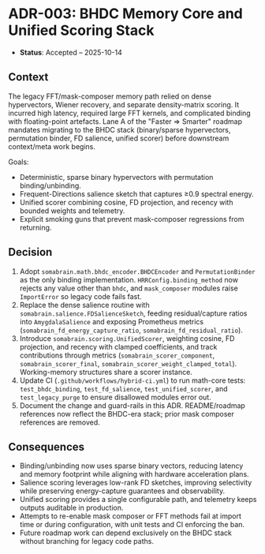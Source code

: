 # ADR-003: BHDC Memory Core and Unified Scoring Stack

- **Status**: Accepted – 2025-10-14

## Context

The legacy FFT/mask-composer memory path relied on dense hypervectors, Wiener recovery, and separate density-matrix scoring. It incurred high latency, required large FFT kernels, and complicated binding with floating-point artefacts. Lane A of the "Faster ⇒ Smarter" roadmap mandates migrating to the BHDC stack (binary/sparse hypervectors, permutation binder, FD salience, unified scorer) before downstream context/meta work begins.

Goals:

- Deterministic, sparse binary hypervectors with permutation binding/unbinding.
- Frequent-Directions salience sketch that captures ≥0.9 spectral energy.
- Unified scorer combining cosine, FD projection, and recency with bounded weights and telemetry.
- Explicit smoking guns that prevent mask-composer regressions from returning.

## Decision

1. Adopt `somabrain.math.bhdc_encoder.BHDCEncoder` and `PermutationBinder` as the only binding implementation. `HRRConfig.binding_method` now rejects any value other than `bhdc`, and `mask_composer` modules raise `ImportError` so legacy code fails fast.
2. Replace the dense salience routine with `somabrain.salience.FDSalienceSketch`, feeding residual/capture ratios into `AmygdalaSalience` and exposing Prometheus metrics (`somabrain_fd_energy_capture_ratio`, `somabrain_fd_residual_ratio`).
3. Introduce `somabrain.scoring.UnifiedScorer`, weighting cosine, FD projection, and recency with clamped coefficients, and track contributions through metrics (`somabrain_scorer_component`, `somabrain_scorer_final`, `somabrain_scorer_weight_clamped_total`). Working-memory structures share a scorer instance.
4. Update CI (`.github/workflows/hybrid-ci.yml`) to run math-core tests: `test_bhdc_binding`, `test_fd_salience`, `test_unified_scorer`, and `test_legacy_purge` to ensure disallowed modules error out.
5. Document the change and guard-rails in this ADR. README/roadmap references now reflect the BHDC-era stack; prior mask composer references are removed.

## Consequences

- Binding/unbinding now uses sparse binary vectors, reducing latency and memory footprint while aligning with hardware acceleration plans.
- Salience scoring leverages low-rank FD sketches, improving selectivity while preserving energy-capture guarantees and observability.
- Unified scoring provides a single configurable path, and telemetry keeps outputs auditable in production.
- Attempts to re-enable mask composer or FFT methods fail at import time or during configuration, with unit tests and CI enforcing the ban.
- Future roadmap work can depend exclusively on the BHDC stack without branching for legacy code paths.
